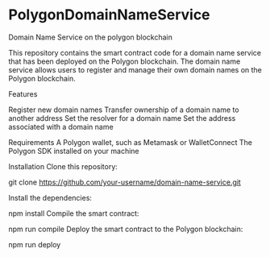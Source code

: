 
# PolygonDomainNameService
Domain Name Service on the polygon blockchain

This repository contains the smart contract code for a domain name service that has been deployed on the Polygon blockchain. The domain name service allows users to register and manage their own domain names on the Polygon blockchain.

Features


Register new domain names
Transfer ownership of a domain name to another address
Set the resolver for a domain name
Set the address associated with a domain name


Requirements
A Polygon wallet, such as Metamask or WalletConnect
The Polygon SDK installed on your machine

Installation
Clone this repository:

git clone https://github.com/your-username/domain-name-service.git

Install the dependencies:

npm install
Compile the smart contract:

npm run compile
Deploy the smart contract to the Polygon blockchain:

npm run deploy
